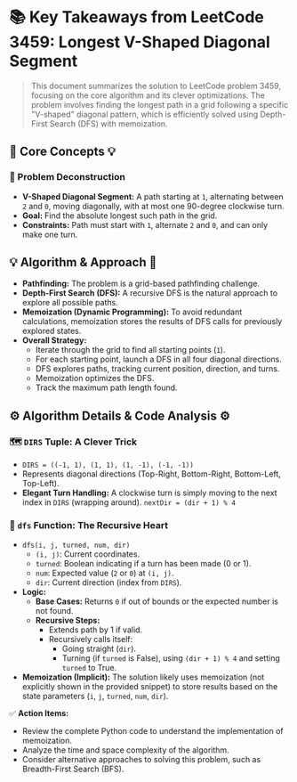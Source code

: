 # 📚 Key Takeaways from LeetCode 3459: Longest V-Shaped Diagonal Segment

> This document summarizes the solution to LeetCode problem 3459, focusing on the core algorithm and its clever optimizations.  The problem involves finding the longest path in a grid following a specific "V-shaped" diagonal pattern, which is efficiently solved using Depth-First Search (DFS) with memoization.

## 🧠 Core Concepts 💡

### 🎯 Problem Deconstruction

*   **V-Shaped Diagonal Segment:** A path starting at `1`, alternating between `2` and `0`, moving diagonally, with at most one 90-degree clockwise turn.
*   **Goal:** Find the absolute longest such path in the grid.
*   **Constraints:** Path must start with `1`, alternate `2` and `0`, and can only make one turn.


## 💡 Algorithm & Approach 🤔

*   **Pathfinding:** The problem is a grid-based pathfinding challenge.
*   **Depth-First Search (DFS):**  A recursive DFS is the natural approach to explore all possible paths.
*   **Memoization (Dynamic Programming):** To avoid redundant calculations, memoization stores the results of DFS calls for previously explored states.
*   **Overall Strategy:**
    *   Iterate through the grid to find all starting points (`1`).
    *   For each starting point, launch a DFS in all four diagonal directions.
    *   DFS explores paths, tracking current position, direction, and turns.
    *   Memoization optimizes the DFS.
    *   Track the maximum path length found.


## ⚙️ Algorithm Details & Code Analysis ⚙️

### 🗺️ `DIRS` Tuple:  A Clever Trick

*   `DIRS = ((-1, 1), (1, 1), (1, -1), (-1, -1))`
*   Represents diagonal directions (Top-Right, Bottom-Right, Bottom-Left, Top-Left).
*   **Elegant Turn Handling:**  A clockwise turn is simply moving to the next index in `DIRS` (wrapping around).  `nextDir = (dir + 1) % 4`


### 🔬 `dfs` Function: The Recursive Heart

*   `dfs(i, j, turned, num, dir)`
    *   `(i, j)`: Current coordinates.
    *   `turned`: Boolean indicating if a turn has been made (0 or 1).
    *   `num`: Expected value (`2` or `0`) at `(i, j)`.
    *   `dir`: Current direction (index from `DIRS`).
*   **Logic:**
    *   **Base Cases:** Returns `0` if out of bounds or the expected number is not found.
    *   **Recursive Steps:**
        *   Extends path by 1 if valid.
        *   Recursively calls itself:
            *   Going straight (`dir`).
            *   Turning (if `turned` is False), using `(dir + 1) % 4` and setting `turned` to True.
*   **Memoization (Implicit):**  The solution likely uses memoization (not explicitly shown in the provided snippet) to store results based on the state parameters (`i`, `j`, `turned`, `num`, `dir`).


✅ **Action Items:**

*   Review the complete Python code to understand the implementation of memoization.
*   Analyze the time and space complexity of the algorithm.
*   Consider alternative approaches to solving this problem, such as Breadth-First Search (BFS).

